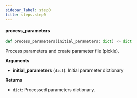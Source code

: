 ```yaml
---
sidebar_label: step0
title: steps.step0
---
```


#### process\_parameters

```python
def process_parameters(initial_parameters: dict) -> dict
```

Process parameters and create parameter file (pickle).

**Arguments**

* **initial_parameters** (`dict`): Initial parameter dictionary

**Returns**

* `dict`: Processed parameters dictionary.

